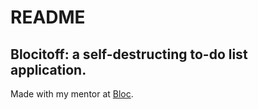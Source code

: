 # README

## Blocitoff: a self-destructing to-do list application.

Made with my mentor at [Bloc](http://bloc.io).
